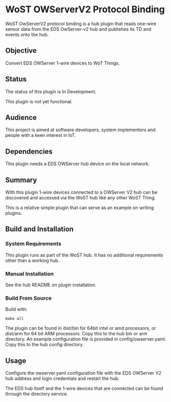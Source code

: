 # WoST OWServerV2 Protocol Binding

WoST OwServerV2 protocol binding is a hub plugin that reads one-wire sensor data from the EDS OwServer-v2 hub and publishes its TD and events onto the hub.

## Objective

Convert EDS OWServer 1-wire devices to WoT Things.

## Status 

The status of this plugin is In Development.

This plugin is not yet functional.

## Audience

This project is aimed at software developers, system implementors and people with a keen interest in IoT. 

## Dependencies

This plugin needs a EDS OWServer hub device on the local network. 

## Summary

With this plugin 1-wire devices connected to a OWServer V2 hub can be discovered and accessed via the WoST hub like any other WoST Thing.

This is a relative simple plugin that can serve as an example on writing plugins.


## Build and Installation

### System Requirements

This plugin runs as part of the WoST hub. It has no additional requirements other than a working hub.


### Manual Installation

See the hub README on plugin installation.


### Build From Source

Build with:

```
make all
```
The plugin can be found in dist/bin for 64bit intel or amd processors, or dist/arm for 64 bit ARM processors. Copy this to the hub bin or arm directory.
An example configuration file is provided in config/owserver.yaml. Copy this to the hub config directory.


## Usage

Configure the owserver.yaml configuration file with the EDS OWServer V2 hub address and login credentials and restart the hub.

The EDS hub itself and the 1-wire devices that are connected can be found through the directory service. 
